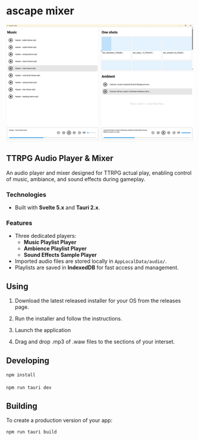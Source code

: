 # ascape mixer

![](./static/ascapes-mixer-preview.jpg)

## TTRPG Audio Player & Mixer

An audio player and mixer designed for TTRPG actual play, enabling control of music, ambiance, and sound effects during gameplay.

### Technologies

- Built with **Svelte 5.x** and **Tauri 2.x**.

### Features

- Three dedicated players:
  - **Music Playlist Player**
  - **Ambience Playlist Player**
  - **Sound Effects Sample Player**
- Imported audio files are stored locally in `AppLocalData/audio/`.
- Playlists are saved in **IndexedDB** for fast access and management.

## Using

1. Download the latest released installer for your OS from the releases page.

2. Run the installer and follow the instructions.

3. Launch the application

4. Drag and drop .mp3 of .waw files to the sections of your interset.

## Developing

```bash
npm install

npm run tauri dev

```

## Building

To create a production version of your app:

```bash
npm run tauri build
```
